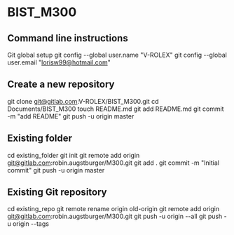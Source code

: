 # BIST_M300
## Command line instructions

Git global setup
git config --global user.name "V-ROLEX"
git config --global user.email "lorisw99@hotmail.com"

## Create a new repository

git clone git@gitlab.com:V-ROLEX/BIST_M300.git
cd Documents/BIST_M300
touch README.md
git add README.md
git commit -m "add README"
git push -u origin master

## Existing folder

cd existing_folder
git init
git remote add origin git@gitlab.com:robin.augstburger/M300.git
git add .
git commit -m "Initial commit"
git push -u origin master

## Existing Git repository

cd existing_repo
git remote rename origin old-origin
git remote add origin git@gitlab.com:robin.augstburger/M300.git
git push -u origin --all
git push -u origin --tags